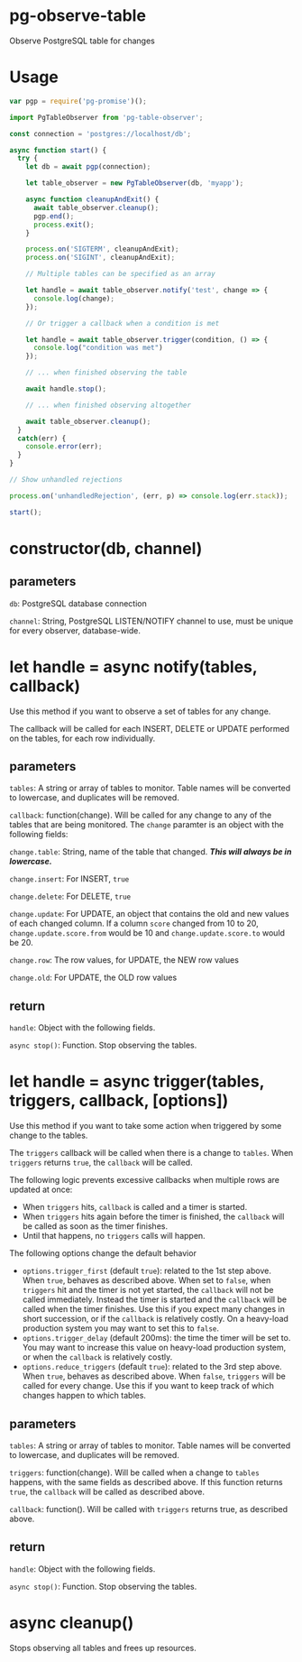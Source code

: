# pg-observe-table
Observe PostgreSQL table for changes

# Usage

```javascript
var pgp = require('pg-promise')();

import PgTableObserver from 'pg-table-observer';

const connection = 'postgres://localhost/db';

async function start() {
  try {
    let db = await pgp(connection);

    let table_observer = new PgTableObserver(db, 'myapp');

    async function cleanupAndExit() {
      await table_observer.cleanup();
      pgp.end();
      process.exit();
    }

    process.on('SIGTERM', cleanupAndExit);
    process.on('SIGINT', cleanupAndExit);

    // Multiple tables can be specified as an array

    let handle = await table_observer.notify('test', change => {
      console.log(change);
    });

    // Or trigger a callback when a condition is met

    let handle = await table_observer.trigger(condition, () => {
      console.log("condition was met")
    });

    // ... when finished observing the table

    await handle.stop();

    // ... when finished observing altogether

    await table_observer.cleanup();
  }
  catch(err) {
    console.error(err);
  }
}

// Show unhandled rejections

process.on('unhandledRejection', (err, p) => console.log(err.stack));

start();
```

# constructor(db, channel)

## parameters

`db`: PostgreSQL database connection

`channel`: String, PostgreSQL LISTEN/NOTIFY channel to use, must be unique for every observer, database-wide.

# let handle = async notify(tables, callback)

Use this method if you want to observe a set of tables for any change.

The callback will be called for each INSERT, DELETE or UPDATE performed
on the tables, for each row individually.

## parameters

`tables`: A string or array of tables to monitor. Table names will be converted to lowercase, and duplicates will be removed.

`callback`: function(change). Will be called for any change to any of the tables that are being monitored. The `change` paramter is an object with the following fields:

`change.table`: String, name of the table that changed. ***This will always be in lowercase.***

`change.insert`: For INSERT, `true`

`change.delete`: For DELETE, `true`

`change.update`: For UPDATE, an object that contains the old and new values of each changed column. If a column `score` changed from 10 to 20, `change.update.score.from` would be 10 and `change.update.score.to` would be 20.

`change.row`: The row values, for UPDATE, the NEW row values

`change.old`: For UPDATE, the OLD row values

## return

`handle`: Object with the following fields.

`async stop()`: Function. Stop observing the tables.

# let handle = async trigger(tables, triggers, callback, [options])

Use this method if you want to take some action when triggered by some change to the tables.

The `triggers` callback will be called when there is a change to `tables`.
When `triggers` returns `true`, the `callback` will be called.

The following logic prevents excessive callbacks when multiple rows are updated at once:
* When `triggers` hits, `callback` is called and a timer is started.
* When `triggers` hits again before the timer is finished, the `callback` will be called as soon as the timer finishes.
* Until that happens, no `triggers` calls will happen.

The following options change the default behavior
* `options.trigger_first` (default `true`): related to the 1st step above. When `true`, behaves as described above. When set to `false`, when `triggers` hit and the timer is not yet started, the `callback` will not be called immediately. Instead the timer is started and the `callback` will be called when the timer finishes. Use this if you expect many changes in short succession, or if the `callback` is relatively costly. On a heavy-load production system you may want to set this to `false`.
* `options.trigger_delay` (default 200ms): the time the timer will be set to. You may want to increase this value on heavy-load production system, or when the `callback` is relatively costly.
* `options.reduce_triggers` (default `true`): related to the 3rd step above. When `true`, behaves as described above. When `false`, `triggers` will be called for every change. Use this if you want to keep track of which changes happen to which tables.

## parameters

`tables`: A string or array of tables to monitor. Table names will be converted to lowercase, and duplicates will be removed.

`triggers`: function(change). Will be called when a change to `tables` happens, with the same fields as described above. If this function returns `true`, the `callback` will be called as described above.

`callback`: function(). Will be called with `triggers` returns true, as described above.

## return

`handle`: Object with the following fields.

`async stop()`: Function. Stop observing the tables.

# async cleanup()

Stops observing all tables and frees up resources.
